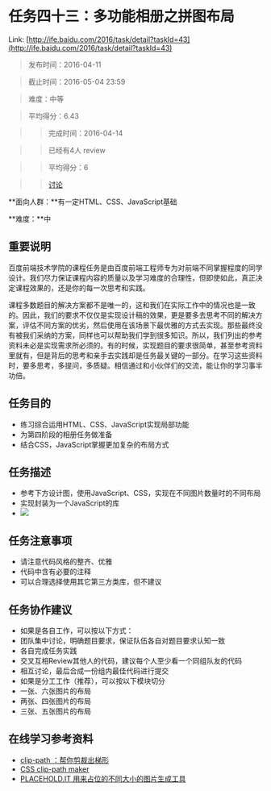 # 任务四十三：多功能相册之拼图布局
Link: [http://ife.baidu.com/2016/task/detail?taskId=43](http://ife.baidu.com/2016/task/detail?taskId=43)

> 发布时间：2016-04-11

> 截止时间：2016-05-04 23:59

> 难度：中等

> 平均得分：6.43

>> 完成时间：2016-04-14

>> 已经有4人 review

>> 平均得分：6

>> [讨论](http://ife.baidu.com/2016/review/detail?workId=9002)

**面向人群：**有一定HTML、CSS、JavaScript基础

**难度：**中

## 重要说明
百度前端技术学院的课程任务是由百度前端工程师专为对前端不同掌握程度的同学设计。我们尽力保证课程内容的质量以及学习难度的合理性，但即使如此，真正决定课程效果的，还是你的每一次思考和实践。

课程多数题目的解决方案都不是唯一的，这和我们在实际工作中的情况也是一致的。因此，我们的要求不仅仅是实现设计稿的效果，更是要多去思考不同的解决方案，评估不同方案的优劣，然后使用在该场景下最优雅的方式去实现。那些最终没有被我们采纳的方案，同样也可以帮助我们学到很多知识。所以，我们列出的参考资料未必是实现需求所必须的。有的时候，实现题目的要求很简单，甚至参考资料里就有，但是背后的思考和亲手去实践却是任务最关键的一部分。在学习这些资料时，要多思考，多提问，多质疑。相信通过和小伙伴们的交流，能让你的学习事半功倍。

## 任务目的
* 练习综合运用HTML、CSS、JavaScript实现局部功能
* 为第四阶段的相册任务做准备
* 结合CSS，JavaScript掌握更加复杂的布局方式

## 任务描述
* 参考下方设计图，使用JavaScript、CSS，实现在不同图片数量时的不同布局
* 实现封装为一个JavaScript的库
* ![](http://7xrp04.com1.z0.glb.clouddn.com/task_3_43_1.png)

## 任务注意事项
* 请注意代码风格的整齐、优雅
* 代码中含有必要的注释
* 可以合理选择使用其它第三方类库，但不建议

## 任务协作建议
* 如果是各自工作，可以按以下方式：
* 团队集中讨论，明确题目要求，保证队伍各自对题目要求认知一致
* 各自完成任务实践
* 交叉互相Review其他人的代码，建议每个人至少看一个同组队友的代码
* 相互讨论，最后合成一份组内最佳代码进行提交
* 如果是分工工作（推荐），可以按以下模块切分
* 一张、六张图片的布局
* 两张、四张图片的布局
* 三张、五张图片的布局

## 在线学习参考资料
* [clip-path ：帮你剪裁出梯形](https://developer.mozilla.org/en-US/docs/Web/CSS/clip-path)
* [CSS clip-path maker](http://bennettfeely.com/clippy/)
* [PLACEHOLD.IT 用来占位的不同大小的图片生成工具](https://placehold.it/)
